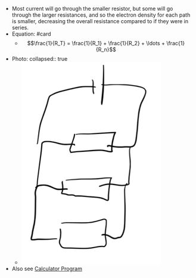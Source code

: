 - Most current will go through the smaller resistor, but some will go through the larger resistances, and so the electron density for each path is smaller, decreasing the overall resistance compared to if they were in series.
- Equation: #card
	- $$\frac{1}{R_T} = \frac{1}{R_1} + \frac{1}{R_2} + \ldots + \frac{1}{R_n}$$
- Photo:
  collapsed:: true
	- ![Parallel Resistance.png](../assets/Parallel_Resistance_1662724299564_0.png)
- Also see [Calculator Program](https://github.com/Epacnoss/calculator-programs/blob/main/ParaResist.py)